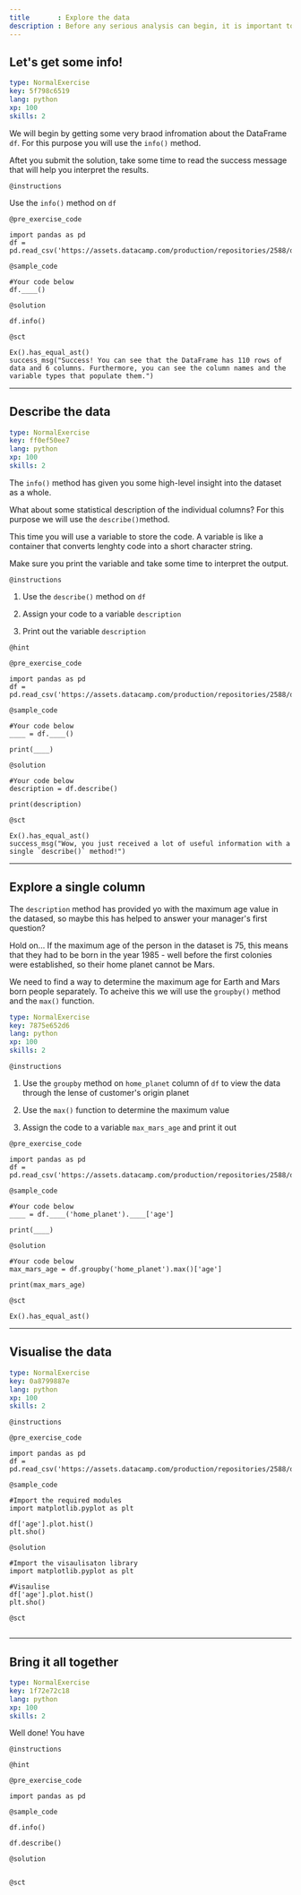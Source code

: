 ```yaml
---
title       : Explore the data
description : Before any serious analysis can begin, it is important to understand your data. We do this by perfomring Exploratory Data Anlysis (EDA). A few of EDA methods will be covered in this chapter.
---
```

## Let's get some info! 

```yaml
type: NormalExercise
key: 5f798c6519
lang: python
xp: 100
skills: 2
```
We will begin by getting some very braod infromation about the DataFrame `df`. For this purpose you will use the `info()` method.

Aftet you submit the solution, take some time to read the success message that will help you interpret the results.

`@instructions`

Use the `info()` method on `df`

`@pre_exercise_code`
```
import pandas as pd
df = pd.read_csv('https://assets.datacamp.com/production/repositories/2588/datasets/73d9f6626d0059203da53d733f5f781c4c9aed32/mars_data.csv')
```
`@sample_code`
```{python}
#Your code below
df.____()

```

`@solution`
```
df.info()
```

`@sct`
```{python}
Ex().has_equal_ast()
success_msg("Success! You can see that the DataFrame has 110 rows of data and 6 columns. Furthermore, you can see the column names and the variable types that populate them.")
```

---
## Describe the data

```yaml
type: NormalExercise
key: ff0ef50ee7
lang: python
xp: 100
skills: 2
```
The `info()` method has given you some high-level insight into the dataset as a whole.

What about some statistical description of the individual columns? For this purpose we will use the `describe()`method.

This time you will use a variable to store the code. A variable is like a container that converts lenghty code into a short character string. 

Make sure you print the variable and take some time to interpret the output.

`@instructions`

1) Use the `describe()` method on `df`

2) Assign your code to a variable `description`

3) Print out the variable `description`

`@hint`

`@pre_exercise_code`
```{python}
import pandas as pd
df = pd.read_csv('https://assets.datacamp.com/production/repositories/2588/datasets/73d9f6626d0059203da53d733f5f781c4c9aed32/mars_data.csv')
```

`@sample_code`
```{python}
#Your code below
____ = df.____()

print(____)
```

`@solution`
```{python}
#Your code below
description = df.describe()

print(description)
```

`@sct`
```{python}
Ex().has_equal_ast()
success_msg("Wow, you just received a lot of useful information with a single `describe()` method!")

```


---
## Explore a single column
The `description` method has provided yo with the maximum age value in the datased, so maybe this has helped to answer your manager's first question?

Hold on... If the maximum age of the person in the dataset is 75, this means that they had to be born in the year 1985 - well before the first colonies were established, so their home planet cannot be Mars. 

We need to find a way to determine the maximum age for Earth and Mars born people separately. To acheive this we will use the `groupby()` method and the `max()` function.

```yaml
type: NormalExercise
key: 7875e652d6
lang: python
xp: 100
skills: 2
```

`@instructions`

1) Use the `groupby` method on `home_planet` column of `df` to view the data through the lense of customer's origin planet

2) Use the `max()` function to determine the maximum value

3) Assign the code to a variable `max_mars_age` and print it out

`@pre_exercise_code`
```{python}
import pandas as pd
df = pd.read_csv('https://assets.datacamp.com/production/repositories/2588/datasets/73d9f6626d0059203da53d733f5f781c4c9aed32/mars_data.csv')
```

`@sample_code`
```{python}
#Your code below
____ = df.____('home_planet').____['age']

print(____)
```

`@solution`
```{python}
#Your code below
max_mars_age = df.groupby('home_planet').max()['age']

print(max_mars_age)
```

`@sct`
```{python}
Ex().has_equal_ast()
```

---
## Visualise the data

```yaml
type: NormalExercise
key: 0a8799887e
lang: python
xp: 100
skills: 2
```


`@instructions`

`@pre_exercise_code`
```{python}
import pandas as pd
df = pd.read_csv('https://assets.datacamp.com/production/repositories/2588/datasets/e8c7de0372cfe29b1be7bad2b16e28e2e9a56d01/mars_data.csv')
```

`@sample_code`
```{python}
#Import the required modules
import matplotlib.pyplot as plt

df['age'].plot.hist()
plt.sho()
```

`@solution`
```{python}
#Import the visaulisaton library
import matplotlib.pyplot as plt

#Visaulise 
df['age'].plot.hist()
plt.sho()

```

`@sct`
```{python}

```
---
## Bring it all together

```yaml
type: NormalExercise
key: 1f72e72c18
lang: python
xp: 100
skills: 2
```

Well done! You have 

`@instructions`

`@hint`

`@pre_exercise_code`
```
import pandas as pd

```

`@sample_code`
```
df.info()

df.describe()

```

`@solution`
```{python}

```

`@sct`
```{python}

```
